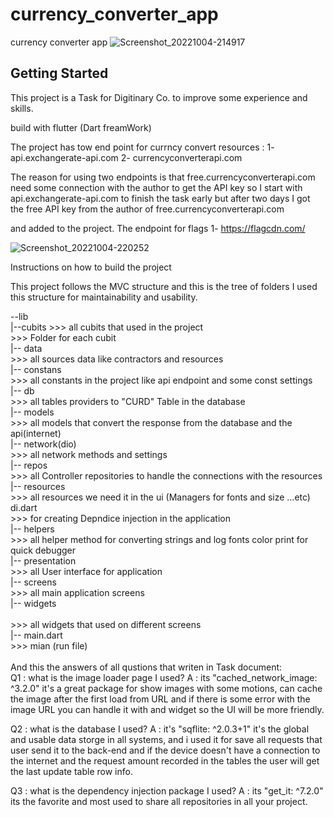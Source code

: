 # currency_converter_app

currency converter app
 ![Screenshot_20221004-214917](https://user-images.githubusercontent.com/16311128/193902604-2ba9cd60-0565-4b18-a109-6362ca3b5bb5.jpg)

## Getting Started

This project is a Task for Digitinary Co. to improve some experience and skills.

build with flutter (Dart freamWork)

The project has tow end point for currncy convert resources :
1- api.exchangerate-api.com
2- currencyconverterapi.com

The reason for using two endpoints is that free.currencyconverterapi.com need some connection with the author to get the API key so I start with
api.exchangerate-api.com to finish the task early but after two days I got the free API key from the author of free.currencyconverterapi.com

and added to the project.
The endpoint for flags
1- https://flagcdn.com/

![Screenshot_20221004-220252](https://user-images.githubusercontent.com/16311128/193904560-bdd76e91-3150-4156-afcd-8d2ccff743a5.jpg)


Instructions on how to build the project

This project follows the MVC structure and this is the tree of folders I used this structure for maintainability and usability.

--lib<br />
    |--cubits >>>  all cubits that used in the project<br />
        >>> Folder for each cubit<br />
    |-- data<br />
        >>> all sources data like contractors and resources<br />
      |-- constans<br />
            >>> all constants in the project like api endpoint and some const settings<br />
      |-- db<br />
            >>> all tables providers to "CURD" Table in the database<br />
      |-- models<br />
            >>> all models that convert the response from the database and the api(internet)<br />
      |-- network(dio)<br />
            >>> all network methods and settings<br />
      |-- repos<br />
            >>> all Controller repositories to handle the connections with the resources<br />
      |-- resources<br />
            >>> all resources we need it in the ui (Managers for fonts and size ...etc)<br />
       di.dart<br />
        >>> for creating Depndice injection in the application<br />
    |-- helpers<br />
        >>> all helper method for converting strings and log fonts color print for quick debugger<br />
    |-- presentation<br />
        >>> all User interface for application<br />
      |-- screens<br />
            >>> all main application screens<br />
      |-- widgets<br /><br />
            >>> all widgets that used on different screens<br />
    |-- main.dart<br />
        >>> mian (run file)<br />
<br />
And this the answers of all qustions that writen in Task document:
<br />
Q1 : what is the image loader page I used?
A : its "cached_network_image: ^3.2.0" it's a great package for show images with some motions, can cache the image after the first load from URL and if there is some error with the image URL you can handle it with and widget so the UI will be more friendly.

Q2 : what is the database I used?
A : it's "sqflite: ^2.0.3+1" it's the global and usable data storge in all systems, and i used it for save all requests that user send it to the back-end
and if the device doesn't have a connection to the internet and the request amount recorded in the tables the user will get the last update table row info.

Q3 : what is the dependency injection package I used?
A : its "get_it: ^7.2.0" its the favorite and most used to share all repositories in all your project.
